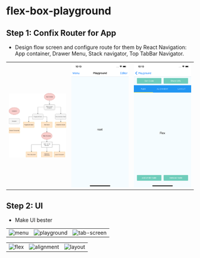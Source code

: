 # flex-box-playground
## Step 1: Confix Router for App
* Design flow screen and configure route for them by React Navigation: App container, Drawer Menu, Stack navigator, Top TabBar Navigator. 

|   |   |   |
|---|---|---|
|<img alt="base-flow" src="images/step_1/base-flow.png" width="320">| <img alt="playground-screen" src="images/step_1/playground-screen.png" width="320">| <img alt="tab-screen" src="images/step_1/tab-screen.png" width="320">|

## Step 2: UI
* Make UI bester

|   |   |   |
|---|---|---|
|<img alt="menu" src="images/step2/menu.png" width="320">| <img alt="playground" src="images/step2/playground.png" width="320">| <img alt="tab-screen" src="images/step2/editor.png" width="320">|

|   |   |   |
|---|---|---|
|<img alt="flex" src="images/step2/flex.png" width="320">| <img alt="alignment" src="images/step2/alignment.png" width="320">| <img alt="layout" src="images/step2/layout.png" width="320">|
